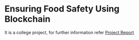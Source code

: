 # Ensuring Food Safety Using Blockchain

It is a college project, for further information refer [Project Report](/Report.pdf)
